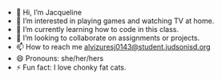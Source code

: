 - 👋 Hi, I’m Jacqueline
- 👀 I’m interested in playing games and watching TV at home.
- 🌱 I’m currently learning how to code in this class.
- 💞️ I’m looking to collaborate on assignments or projects.
- 📫 How to reach me alvizuresj0143@student.judsonisd.org
- 😄 Pronouns: she/her/hers
- ⚡ Fun fact: I love chonky fat cats.

<!---
jackie-1067/jackie-1067 is a ✨ special ✨ repository because its `README.md` (this file) appears on your GitHub profile.
You can click the Preview link to take a look at your changes.
--->
